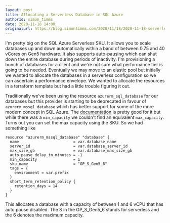```yaml
---
layout: post
title: Allocating a Serverless Database in SQL Azure
authorId: simon_timms
date: 2020-11-18 14:00
originalurl: https://blog.simontimms.com/2020/11/18/2020-11-18-serverless-sql-terraform/
---
```


I'm pretty big on the SQL Azure Serverless SKU. It allows you to scale databases up and down automatically within a band of between 0.75 and 40 vCores on Gen5 hardware. It also supports auto-pausing which can shut down the entire database during periods of inactivity. I'm provisioning a bunch of databases for a client and we're not sure what performance tier is going to be needed. Eventually we may move to an elastic pool but initially we wanted to allocate the databases in a serverless configuration so we can ascertain a performance envelope. We wanted to allocate the resources in a terraform template but had a little trouble figuring it out. 

<!--more -->

Traditionally we've been using the resource `azurerm_sql_database` for our databases but this provider is starting to be deprecated in favour of `azurerm_mssql_database` which has better support for some of the more modern concept in SQL Azure. The [documentation](https://registry.terraform.io/providers/hashicorp/azurerm/latest/docs/resources/mssql_database#state) is pretty good for it but while there was a `min_capacity` we couldn't find an equivalent `max_capacity`. Turns out you can set the max capacity using the SKU. So we had something like 

```
resource "azurerm_mssql_database" "database" {
  name                        = var.database_name
  server_id                   = var.database_server_id
  max_size_gb                 = var.database_max_size_gb
  auto_pause_delay_in_minutes = -1
  min_capacity                = 1
  sku_name                    = "GP_S_Gen5_6"
  tags = {
    environment = var.prefix
  }
  short_term_retention_policy {
    retention_days = 14
  }
}

```

This allocates a database with a capacity of between 1 and 6 vCPU that has auto pause disabled. The S in the GP_S_Gen5_6 stands for serverless and the 6 denotes the maximum capacity. 